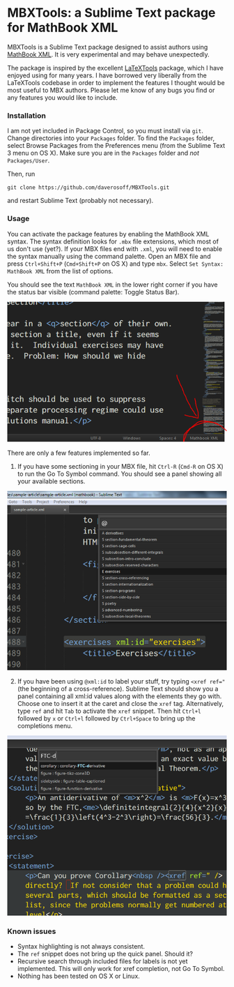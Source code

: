 # MBXTools: a Sublime Text package for MathBook XML

MBXTools is a Sublime Text package designed to assist authors using
[MathBook XML](https://github.com/rbeezer/mathbook). It is very experimental
and may behave unexpectedly.

The package is inspired by the excellent
[LaTeXTools](https://github.com/SublimeText/LaTeXTools) package, which I have
enjoyed using for many years. I have borrowed very liberally from the
LaTeXTools codebase in order to implement the features I thought would be most
useful to MBX authors. Please let me know of any bugs you find or any features
you would like to include.

### Installation

I am not yet included in Package Control, so you must install via `git`. Change
directories into your `Packages` folder. To find the `Packages` folder, select Browse Packages from the Preferences menu (from the Sublime Text 3 menu on OS X). Make sure you are in the `Packages` folder and *not* `Packages/User`.

Then, run
```
git clone https://github.com/daverosoff/MBXTools.git
```
and restart Sublime Text (probably not necessary).

### Usage

You can activate the package features by enabling the MathBook XML syntax. The
syntax definition looks for `.mbx` file extensions, which most of us don't use
(yet?). If your MBX files end with `.xml`, you will need to enable the syntax
manually using the command palette. Open an MBX file and press `Ctrl+Shift+P`
(`Cmd+Shift+P` on OS X) and type `mbx`. Select `Set Syntax: MathBook XML` from
the list of options. 

You should see the text `MathBook XML` in the lower right corner if you have
the status bar visible (command palette: Toggle Status Bar).

![Image of status bar showing MathBook XML active](media/mbx-syntax-active.png)

There are only a few features implemented so far. 

1. If you have some sectioning in your MBX file, hit `Ctrl-R` (`Cmd-R` on OS X)
    to run the Go To Symbol command. You should see a panel showing all your
    available sections. 

![Image of quick panel showing sections](media/quickpanel-sections.png)

2. If you have been using `@xml:id` to label your stuff, try typing `<xref
   ref="` (the beginning of a cross-reference). Sublime Text should show you a
   panel containing all xml:id values along with the elements they go with.
   Choose one to insert it at the caret and close the `xref` tag.
   Alternatively, type `ref` and hit `Tab` to activate the `xref` snippet. Then
   hit `Ctrl+l` followed by `x` or `Ctrl+l` followed by `Ctrl+Space` to bring
   up the completions menu.

![Image of quick panel showing xml id values](media/quickpanel-xrefs.png)

### Known issues

* Syntax highlighting is not always consistent.
* The `ref` snippet does not bring up the quick panel. Should it?
* Recursive search through included files for labels is not yet implemented.
  This will only work for xref completion, not Go To Symbol.
* Nothing has been tested on OS X or Linux.
